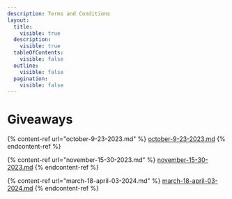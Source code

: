 ```yaml
---
description: Terms and Conditions
layout:
  title:
    visible: true
  description:
    visible: true
  tableOfContents:
    visible: false
  outline:
    visible: false
  pagination:
    visible: false
---
```


# Giveaways

{% content-ref url="october-9-23-2023.md" %}
[october-9-23-2023.md](october-9-23-2023.md)
{% endcontent-ref %}

{% content-ref url="november-15-30-2023.md" %}
[november-15-30-2023.md](november-15-30-2023.md)
{% endcontent-ref %}

{% content-ref url="march-18-april-03-2024.md" %}
[march-18-april-03-2024.md](march-18-april-03-2024.md)
{% endcontent-ref %}
